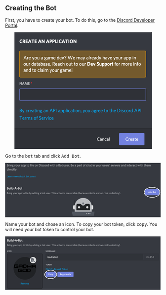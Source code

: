 <h2>Creating the Bot</h2>
<p>First, you have to create your bot. To do this, go to the <a href="https://discord.com/developers/applications">Discord Developer Portal</a>.<br>
<div align="center">
<img src="README images/CreateApplication.png" style="vertical-align:middle"/>
</div> <p> Go to the <kbd>bot</kbd> tab and click <kbd>Add Bot</kbd>.</p>
<div align="center"><img src="README images/AddBot.png" style="vertical-align:middle"/></div>
<p>Name your bot and chose an icon. To copy your bot token, click <kbd>copy</kbd>. You will need your bot token to control your bot.
<div align="center">
<img src="README images/BotToken.png" style="vertical-align:middle"/>
</div>
